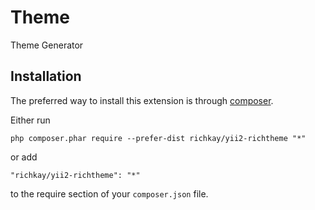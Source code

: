 Theme
=====
Theme Generator

Installation
------------

The preferred way to install this extension is through [composer](http://getcomposer.org/download/).

Either run

```
php composer.phar require --prefer-dist richkay/yii2-richtheme "*"
```

or add

```
"richkay/yii2-richtheme": "*"
```

to the require section of your `composer.json` file.


